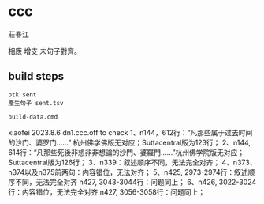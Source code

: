 # ccc
莊春江

相應 增支 未句子對齊。

## build steps

    ptk sent
    產生句子 sent.tsv
    
    build-data.cmd

xiaofei 2023.8.6  dn1.ccc.off to check
1、n144，612行：“凡那些属于过去时间的沙门、婆罗门……” 杭州佛学佛版无对应；Suttacentral版为123行；
2、n144, 614行：“凡那些死後非想非非想論的沙門、婆羅門……”杭州佛学院版无对应；Suttacentral版为126行；
3、n339：叙述顺序不同，无法完全对齐；
4、n373、n374以及n375前两句：内容错位，无法对齐；
5、n425, 2973-2974行：叙述顺序不同，无法完全对齐
n427, 3043-3044行：问题同上；
6、n426, 3022-3024行：内容错位，无法完全对齐
n427, 3056-3058行：问题同上；
